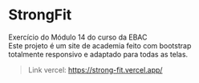 # StrongFit

Exercício do Módulo 14 do curso da EBAC<br>
Este projeto é um site de academia feito com bootstrap <br>
totalmente responsivo e adaptado para todas as telas.<br>

> Link vercel: https://strong-fit.vercel.app/
